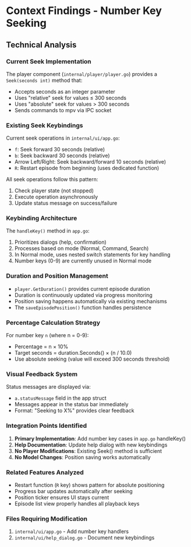 # Context Findings - Number Key Seeking

## Technical Analysis

### Current Seek Implementation

The player component (`internal/player/player.go`) provides a `Seek(seconds int)` method that:
- Accepts seconds as an integer parameter
- Uses "relative" seek for values ≤ 300 seconds
- Uses "absolute" seek for values > 300 seconds
- Sends commands to mpv via IPC socket

### Existing Seek Keybindings

Current seek operations in `internal/ui/app.go`:
- `f`: Seek forward 30 seconds (relative)
- `b`: Seek backward 30 seconds (relative)
- Arrow Left/Right: Seek backward/forward 10 seconds (relative)
- `R`: Restart episode from beginning (uses dedicated function)

All seek operations follow this pattern:
1. Check player state (not stopped)
2. Execute operation asynchronously
3. Update status message on success/failure

### Keybinding Architecture

The `handleKey()` method in `app.go`:
1. Prioritizes dialogs (help, confirmation)
2. Processes based on mode (Normal, Command, Search)
3. In Normal mode, uses nested switch statements for key handling
4. Number keys (0-9) are currently unused in Normal mode

### Duration and Position Management

- `player.GetDuration()` provides current episode duration
- Duration is continuously updated via progress monitoring
- Position saving happens automatically via existing mechanisms
- The `saveEpisodePosition()` function handles persistence

### Percentage Calculation Strategy

For number key `n` (where n = 0-9):
- Percentage = n × 10%
- Target seconds = duration.Seconds() × (n / 10.0)
- Use absolute seeking (value will exceed 300 seconds threshold)

### Visual Feedback System

Status messages are displayed via:
- `a.statusMessage` field in the app struct
- Messages appear in the status bar immediately
- Format: "Seeking to X%" provides clear feedback

### Integration Points Identified

1. **Primary Implementation**: Add number key cases in `app.go` handleKey()
2. **Help Documentation**: Update help dialog with new keybindings
3. **No Player Modifications**: Existing Seek() method is sufficient
4. **No Model Changes**: Position saving works automatically

### Related Features Analyzed

- Restart function (`R` key) shows pattern for absolute positioning
- Progress bar updates automatically after seeking
- Position ticker ensures UI stays current
- Episode list view properly handles all playback keys

### Files Requiring Modification

1. `internal/ui/app.go` - Add number key handlers
2. `internal/ui/help_dialog.go` - Document new keybindings